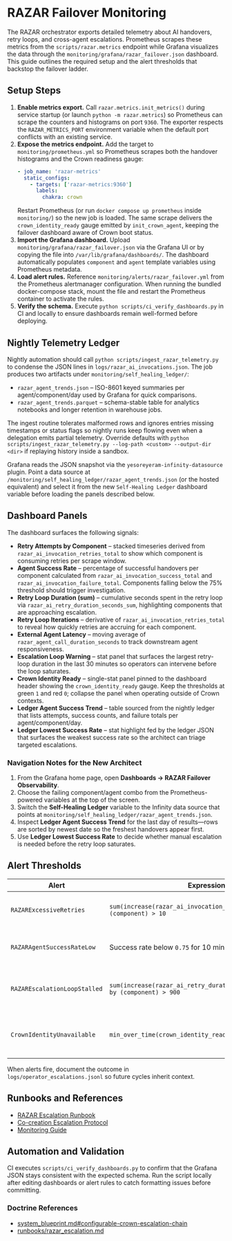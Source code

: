 # RAZAR Failover Monitoring

The RAZAR orchestrator exports detailed telemetry about AI handovers, retry
loops, and cross-agent escalations. Prometheus scrapes these metrics from the
`scripts/razar.metrics` endpoint while Grafana visualizes the data through the
`monitoring/grafana/razar_failover.json` dashboard. This guide outlines the
required setup and the alert thresholds that backstop the failover ladder.

## Setup Steps

1. **Enable metrics export.** Call `razar.metrics.init_metrics()` during service
   startup (or launch `python -m razar.metrics`) so Prometheus can scrape the
   counters and histograms on port `9360`. The exporter respects the
   `RAZAR_METRICS_PORT` environment variable when the default port conflicts
   with an existing service.
2. **Expose the metrics endpoint.** Add the target to
   `monitoring/prometheus.yml` so Prometheus scrapes both the handover
   histograms and the Crown readiness gauge:
   ```yaml
   - job_name: 'razar-metrics'
     static_configs:
       - targets: ['razar-metrics:9360']
         labels:
           chakra: crown
   ```
   Restart Prometheus (or run `docker compose up prometheus` inside
   `monitoring/`) so the new job is loaded. The same scrape delivers the
   `crown_identity_ready` gauge emitted by `init_crown_agent`, keeping the
   failover dashboard aware of Crown boot status.
3. **Import the Grafana dashboard.** Upload
   `monitoring/grafana/razar_failover.json` via the Grafana UI or by copying the
   file into `/var/lib/grafana/dashboards/`. The dashboard automatically
   populates `component` and `agent` template variables using Prometheus
   metadata.
4. **Load alert rules.** Reference
   `monitoring/alerts/razar_failover.yml` from the Prometheus alertmanager
   configuration. When running the bundled docker-compose stack, mount the file
   and restart the Prometheus container to activate the rules.
5. **Verify the schema.** Execute `python scripts/ci_verify_dashboards.py` in CI
   and locally to ensure dashboards remain well-formed before deploying.

## Nightly Telemetry Ledger

Nightly automation should call `python scripts/ingest_razar_telemetry.py` to
condense the JSON lines in `logs/razar_ai_invocations.json`. The job produces two
artifacts under `monitoring/self_healing_ledger/`:

- `razar_agent_trends.json` – ISO-8601 keyed summaries per agent/component/day
  used by Grafana for quick comparisons.
- `razar_agent_trends.parquet` – schema-stable table for analytics notebooks and
  longer retention in warehouse jobs.

The ingest routine tolerates malformed rows and ignores entries missing
timestamps or status flags so nightly runs keep flowing even when a delegation
emits partial telemetry. Override defaults with
`python scripts/ingest_razar_telemetry.py --log-path <custom> --output-dir <dir>`
if replaying history inside a sandbox.

Grafana reads the JSON snapshot via the
`yesoreyeram-infinity-datasource` plugin. Point a data source at
`/monitoring/self_healing_ledger/razar_agent_trends.json` (or the hosted
equivalent) and select it from the new `Self-Healing Ledger` dashboard variable
before loading the panels described below.

## Dashboard Panels

The dashboard surfaces the following signals:

- **Retry Attempts by Component** – stacked timeseries derived from
  `razar_ai_invocation_retries_total` to show which component is consuming
  retries per scrape window.
- **Agent Success Rate** – percentage of successful handovers per component
  calculated from `razar_ai_invocation_success_total` and
  `razar_ai_invocation_failure_total`. Components falling below the 75% threshold
  should trigger investigation.
- **Retry Loop Duration (sum)** – cumulative seconds spent in the retry loop via
  `razar_ai_retry_duration_seconds_sum`, highlighting components that are
  approaching escalation.
- **Retry Loop Iterations** – derivative of
  `razar_ai_invocation_retries_total` to reveal how quickly retries are accruing
  for each component.
- **External Agent Latency** – moving average of
  `razar_agent_call_duration_seconds` to track downstream agent responsiveness.
- **Escalation Loop Warning** – stat panel that surfaces the largest retry-loop
  duration in the last 30 minutes so operators can intervene before the loop
  saturates.
- **Crown Identity Ready** – single-stat panel pinned to the dashboard header
  showing the `crown_identity_ready` gauge. Keep the thresholds at green `1`
  and red `0`; collapse the panel when operating outside of Crown contexts.
- **Ledger Agent Success Trend** – table sourced from the nightly ledger that
  lists attempts, success counts, and failure totals per agent/component/day.
- **Ledger Lowest Success Rate** – stat highlight fed by the ledger JSON that
  surfaces the weakest success rate so the architect can triage targeted
  escalations.

### Navigation Notes for the New Architect

1. From the Grafana home page, open **Dashboards → RAZAR Failover Observability**.
2. Choose the failing component/agent combo from the Prometheus-powered
   variables at the top of the screen.
3. Switch the **Self-Healing Ledger** variable to the Infinity data source that
   points at `monitoring/self_healing_ledger/razar_agent_trends.json`.
4. Inspect **Ledger Agent Success Trend** for the last day of results—rows are
   sorted by newest date so the freshest handovers appear first.
5. Use **Ledger Lowest Success Rate** to decide whether manual escalation is
   needed before the retry loop saturates.

## Alert Thresholds

| Alert | Expression | Threshold | Recommended Action |
| --- | --- | --- | --- |
| `RAZARExcessiveRetries` | `sum(increase(razar_ai_invocation_retries_total[5m])) by (component) > 10` | More than 10 retries in 5 minutes | Check the component log, confirm self-healing succeeds, and reseed mission context if necessary. |
| `RAZARAgentSuccessRateLow` | Success rate below `0.75` for 10 minutes | Success rate < 75% | Validate external agent credentials, ensure upstream APIs are reachable, and review the [RAZAR Escalation Runbook](../runbooks/razar_escalation.md). |
| `RAZAREscalationLoopStalled` | `sum(increase(razar_ai_retry_duration_seconds_sum[30m])) by (component) > 900` | >15 minutes spent inside the retry loop | Trigger operator escalation per the runbook and inspect `logs/operator_escalations.jsonl` for stuck events. |
| `CrownIdentityUnavailable` | `min_over_time(crown_identity_ready[5m]) < 1` | Gauge drops to 0 for 5 minutes | Page the architect to reseat doctrine files, rerun `init_crown_agent`, and confirm the fingerprint JSON under `crown/state/`. |

When alerts fire, document the outcome in `logs/operator_escalations.jsonl` so
future cycles inherit context.

## Runbooks and References

- [RAZAR Escalation Runbook](../runbooks/razar_escalation.md)
- [Co-creation Escalation Protocol](../co_creation_escalation.md)
- [Monitoring Guide](../monitoring.md)

## Automation and Validation

CI executes `scripts/ci_verify_dashboards.py` to confirm that the Grafana
JSON stays consistent with the expected schema. Run the script locally after
editing dashboards or alert rules to catch formatting issues before committing.

### Doctrine References
- [system_blueprint.md#configurable-crown-escalation-chain](../system_blueprint.md#configurable-crown-escalation-chain)
- [runbooks/razar_escalation.md](../runbooks/razar_escalation.md)
